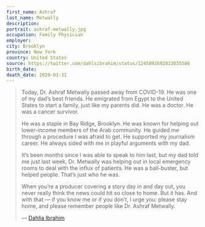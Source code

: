 ```yaml
---
first_name: Ashraf
last_name: Metwally
description: 
portrait: ashraf-metwally.jpg
occupation: Family Physician
employer: 
city: Brooklyn
province: New York
country: United States
source: https://twitter.com/dahlsibrahim/status/1245092692813635586
birth_date: 
death_date: 2020-03-31
---
```


> Today, Dr. Ashraf Metwally passed away from COVID-19. He was one of my dad’s best friends. He emigrated from Egypt to the United States to start a family, just like my parents did. He was a doctor. He was a cancer survivor.
> 
> He was a staple in Bay Ridge, Brooklyn. He was known for helping out lower-income members of the Arab community. He guided me through a procedure I was afraid to get. He supported my journalism career. He always sided with me in playful arguments with my dad.
> 
> It’s been months since I was able to speak to him last, but my dad told me just last week, Dr. Metwally was helping out in local emergency rooms to deal with the influx of patients. He was a ball-buster, but helped people. That’s just who he was.
> 
> When you’re a producer covering a story day in and day out, you never really think the news could hit so close to home. But it has. And with that — if you know me or if you don’t, I urge you: please stay home, and please remember people like Dr. Ashraf Metwally.
> 
> &mdash; [Dahlia Ibrahim](https://twitter.com/dahlsibrahim)
